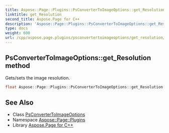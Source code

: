 ```yaml
---
title: Aspose::Page::Plugins::PsConverterToImageOptions::get_Resolution method
linktitle: get_Resolution
second_title: Aspose.Page for C++
description: 'Aspose::Page::Plugins::PsConverterToImageOptions::get_Resolution method. Gets/sets the image resolution in C++.'
type: docs
weight: 600
url: /cpp/aspose.page.plugins/psconvertertoimageoptions/get_resolution/
---
```

## PsConverterToImageOptions::get_Resolution method


Gets/sets the image resolution.

```cpp
float Aspose::Page::Plugins::PsConverterToImageOptions::get_Resolution() const
```

## See Also

* Class [PsConverterToImageOptions](../)
* Namespace [Aspose::Page::Plugins](../../)
* Library [Aspose.Page for C++](../../../)
